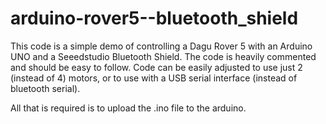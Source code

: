 arduino-rover5--bluetooth_shield
================================

This code is a simple demo of controlling a Dagu Rover 5 with an Arduino UNO and a Seeedstudio Bluetooth Shield. The code is heavily commented and should be easy to follow. Code can be easily adjusted to use just 2 (instead of 4) motors, or to use with a USB serial interface (instead of bluetooth serial).

All that is required is to upload the .ino file to the arduino.
